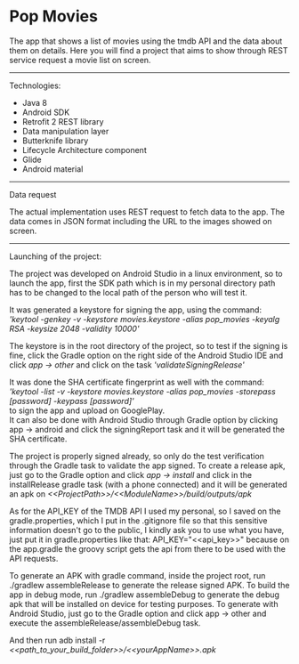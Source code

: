 # Pop Movies

The app that shows a list of movies using the tmdb API and the data about them on details. Here you will find a project that aims to show through REST service request a movie list on screen.
___________________________________________________________________________________________________________________________

Technologies:
   - Java 8
   - Android SDK
   - Retrofit 2 REST library
   - Data manipulation layer
   - Butterknife library
   - Lifecycle Architecture component
   - Glide
   - Android material
___________________________________________________________________________________________________________________________

Data request

The actual implementation uses REST request to fetch data to the app. The data comes in JSON format including the URL to the images showed on screen.
___________________________________________________________________________________________________________________________


Launching of the project:

The project was developed on Android Studio in a linux environment, so to launch the app, first the SDK path which is in my personal directory path has to be changed to the local path of the person who will test it.

It was generated a keystore for signing the app, using the command:\
_'keytool -genkey -v -keystore movies.keystore -alias pop_movies -keyalg RSA -keysize 2048 -validity 10000'_

The keystore is in the root directory of the project, so to test if the signing is fine, click the Gradle option on the right side of the Android Studio IDE and click _app -> other_ and click on the task _'validateSigningRelease'_
 
It was done the SHA certificate fingerprint as well with the command:\
_'keytool -list -v -keystore movies.keystore -alias pop_movies -storepass [password] -keypass [password]'_\
to sign the app and upload on GooglePlay.<br/> It can also be done with Android Studio through Gradle option by clicking app -> android and click the signingReport task and it will be generated the SHA certificate.

The project is properly signed already, so only do the test verification through the Gradle task to validate the app signed. To create a release apk, just go to the Gradle option and click _app -> install_ and click in the installRelease gradle task (with a phone connected) and it will be generated an apk on _&lt;&lt;ProjectPath&gt;&gt;/&lt;&lt;ModuleName&gt;&gt;/build/outputs/apk_

As for the API_KEY of the TMDB API I used my personal, so I saved on the gradle.properties, which I put in the .gitignore file so that this sensitive information doesn't go to the public, I kindly ask you to use what you have, just put it in gradle.properties like that: API_KEY="&lt;&lt;api_key&gt;&gt;" because on the app.gradle the groovy script gets the api from there to be used with the API requests.

To generate an APK with gradle command, inside the project root, run ./gradlew assembleRelease to generate the release signed APK.
To build the app in debug mode, run ./gradlew assembleDebug to generate the debug apk that will be installed on device for testing purposes.
To generate with Android Studio, just go to the Gradle option and click app -> other and execute the assembleRelease/assembleDebug task.

And then run adb install -r _&lt;&lt;path_to_your_build_folder&gt;&gt;/&lt;&lt;yourAppName&gt;&gt;.apk_

